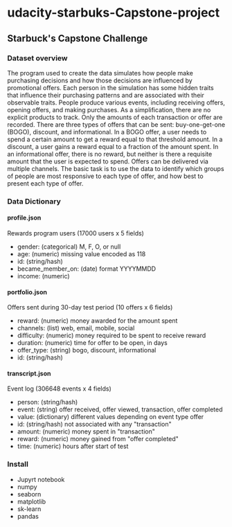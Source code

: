 # udacity-starbuks-Capstone-project
## Starbuck's Capstone Challenge
### Dataset overview
The program used to create the data simulates how people make purchasing decisions and how those decisions are influenced by promotional offers. Each person in the simulation has some hidden traits that influence their purchasing patterns and are associated with their observable traits. People produce various events, including receiving offers, opening offers, and making purchases. As a simplification, there are no explicit products to track. Only the amounts of each transaction or offer are recorded. There are three types of offers that can be sent: buy-one-get-one (BOGO), discount, and informational. In a BOGO offer, a user needs to spend a certain amount to get a reward equal to that threshold amount. In a discount, a user gains a reward equal to a fraction of the amount spent. In an informational offer, there is no reward, but neither is there a requisite amount that the user is expected to spend. Offers can be delivered via multiple channels. The basic task is to use the data to identify which groups of people are most responsive to each type of offer, and how best to present each type of offer. 
### Data Dictionary
#### profile.json

Rewards program users (17000 users x 5 fields)

- gender: (categorical) M, F, O, or null 
- age: (numeric) missing value encoded as 118 
- id: (string/hash) 
- became_member_on: (date) format YYYYMMDD 
- income: (numeric)

#### portfolio.json 

Offers sent during 30-day test period (10 offers x 6 fields)

- reward: (numeric) money awarded for the amount spent 
- channels: (list) web, email, mobile, social 
- difficulty: (numeric) money required to be spent to receive reward 
- duration: (numeric) time for offer to be open, in days 
- offer_type: (string) bogo, discount, informational 
- id: (string/hash) 
#### transcript.json 

Event log (306648 events x 4 fields)

- person: (string/hash) 
- event: (string) offer received, offer viewed, transaction, offer completed
- value: (dictionary) different values depending on event type offer
- id: (string/hash) not associated with any "transaction"
- amount: (numeric) money spent in "transaction"
- reward: (numeric) money gained from "offer completed"
- time: (numeric) hours after start of test

### Install
- Jupyrt notebook
- numpy
- seaborn
- matplotlib
- sk-learn
- pandas